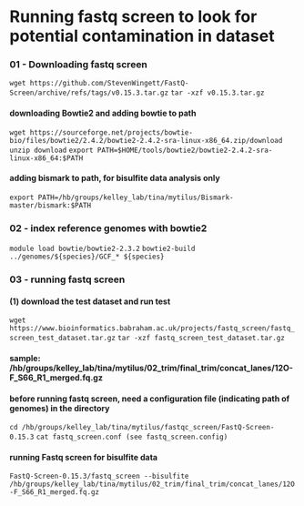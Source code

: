 # Running fastq screen to look for potential contamination in dataset

### 01 - Downloading fastq screen
`wget https://github.com/StevenWingett/FastQ-Screen/archive/refs/tags/v0.15.3.tar.gz`
`tar -xzf v0.15.3.tar.gz`

#### downloading Bowtie2 and adding bowtie to path
`wget https://sourceforge.net/projects/bowtie-bio/files/bowtie2/2.4.2/bowtie2-2.4.2-sra-linux-x86_64.zip/download`
`unzip download`
`export PATH=$HOME/tools/bowtie2/bowtie2-2.4.2-sra-linux-x86_64:$PATH`

#### adding bismark to path, for bisulfite data analysis only
`export PATH=/hb/groups/kelley_lab/tina/mytilus/Bismark-master/bismark:$PATH`


### 02 - index reference genomes with bowtie2
`module load bowtie/bowtie2-2.3.2`
`bowtie2-build ../genomes/${species}/GCF_* ${species}`

### 03 - running fastq screen

#### (1) download the test dataset and run test
`wget https://www.bioinformatics.babraham.ac.uk/projects/fastq_screen/fastq_screen_test_dataset.tar.gz`
`tar -xzf fastq_screen_test_dataset.tar.gz`

#### sample: /hb/groups/kelley_lab/tina/mytilus/02_trim/final_trim/concat_lanes/12O-F_S66_R1_merged.fq.gz

#### before running fastq screen, need a configuration file (indicating path of genomes) in the directory 
`cd /hb/groups/kelley_lab/tina/mytilus/fastqc_screen/FastQ-Screen-0.15.3`
`cat fastq_screen.conf (see fastq_screen.config)`

#### running Fastq screen for bisulfite data
`FastQ-Screen-0.15.3/fastq_screen --bisulfite  /hb/groups/kelley_lab/tina/mytilus/02_trim/final_trim/concat_lanes/12O-F_S66_R1_merged.fq.gz`
